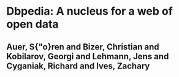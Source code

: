 # Dbpedia: A nucleus for a web of open data
## Auer, S{\"o}ren and Bizer, Christian and Kobilarov, Georgi and Lehmann, Jens and Cyganiak, Richard and Ives, Zachary
